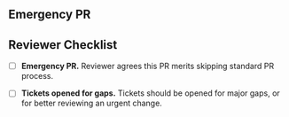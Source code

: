 <!--- EMERGENCY PR -->

## Emergency PR

<!--- Describe why the PR needs to be merged urgently, skipping standard process. -->

## Reviewer Checklist 

- [ ] **Emergency PR.** Reviewer agrees this PR merits skipping standard PR process.

- [ ] **Tickets opened for gaps.** Tickets should be opened for major gaps, or for better reviewing an urgent change.